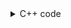 <details><summary>C++ code</summary>

![](../../../assets/case-specific-sorting-of-strings.png)

</details>
